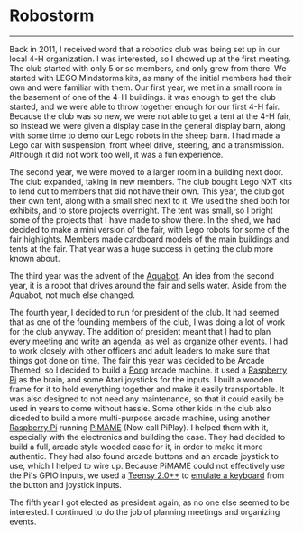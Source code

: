 # Robostorm
---

Back in 2011, I received word that a robotics club was being set up in our local 4-H organization. I was interested, so I showed up at the first meeting. The club started with only 5 or so members, and only grew from there. We started with LEGO Mindstorms kits, as many of the initial members had their own and were familiar with them. Our first year, we met in a small room in the basement of one of the 4-H buildings. it was enough to get the club started, and we were able to throw together enough for our first 4-H fair. Because the club was so new, we were not able to get a tent at the 4-H fair, so instead we were given a display case in the general display barn, along with some time to demo our Lego robots in the sheep barn. I had made a Lego car with suspension, front wheel drive, steering, and a transmission. Although it did not work too well, it was a fun experience.

The second year, we were moved to a larger room in a building next door. The club expanded, taking in new members. The club bought Lego NXT kits to lend out to members that did not have their own. This year, the club got their own tent, along with a small shed next to it. We used the shed both for exhibits, and to store projects overnight. The tent was small, so I bright some of the projects that I have made to show there. In the shed, we had decided to make a mini version of the fair, with Lego robots for some of the fair highlights. Members made cardboard models of the main buildings and tents at the fair. That year was a huge success in getting the club more known about.

The third year was the advent of the [Aquabot](aquabot.md). An idea from the second year, it is a robot that drives around the fair and sells water. Aside from the Aquabot, not much else changed.

The fourth year, I decided to run for president of the club. It had seemed that as one of the founding members of the club, I was doing a lot of work for the club anyway. The addition of president meant that I had to plan every meeting and write an agenda, as well as organize other events. I had to work closely with other officers and adult leaders to make sure that things got done on time. The fair this year was decided to be Arcade Themed, so I decided to build a [Pong](https://github.com/chickenchuck040/Pong) arcade machine. it used a [Raspberry Pi](https://www.raspberrypi.org/) as the brain, and some Atari joysticks for the inputs. I built a wooden frame for it to hold everything together and make it easily transportable. It was also designed to not need any maintenance, so that it could easily be used in years to come without hassle. Some other kids in the club also diceded to build a more multi-purpose arcade machine, using another [Raspberry Pi](https://www.raspberrypi.org/) running [PiMAME](http://piplay.org/) (Now call PiPlay). I helped them with it, especially with the electronics and building the case. They had decided to build a full, arcade style wooded case for it, in order to make it more authentic. They had also found arcade buttons and an arcade joystick to use, which I helped to wire up. Because PiMAME could not effectively use the Pi's GPIO inputs, we used a [Teensy 2.0++](https://www.pjrc.com/store/teensypp.html) to [emulate a keyboard](https://github.com/Robostorm/Arcade-Machine-Teensy-Keyboard-Emulator) from the button and joystick inputs.

The fifth year I got elected as president again, as no one else seemed to be interested. I continued to do the job of planning meetings and organizing events. 
